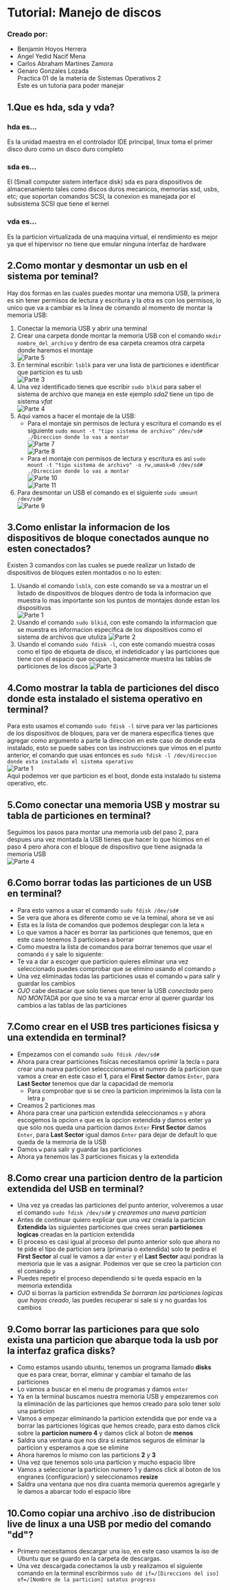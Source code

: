 # Tutorial: Manejo de discos
### Creado por:
* Benjamin Hoyos Herrera 
* Angel Yedid Nacif Mena
* Carlos Abraham Martines Zamora
* Genaro Gonzales Lozada  
Practica 01 de la materia de Sistemas Operativos 2  
Este es un tutoria para poder manejar 


## 1.Que es hda, sda y vda?
### hda es...
Es la unidad maestra en el controlador IDE principal, linux toma el primer disco duro como un disco duro completo 
### sda es...
El (Small computer sistem interface disk) sda es para dispositivos de almacenamiento tales como discos duros mecanicos, memorias ssd, usbs, etc; que soportan comandos SCSI, la conexion es manejada por el subsistema SCSI que tiene el kernel
### vda es...
Es la particion virtualizada de una maquina virtual, el rendimiento es mejor  ya que el hipervisor no tiene que emular ninguna interfaz de hardware

## 2.Como montar y desmontar un usb en el sistema por teminal?
Hay dos formas en las cuales puedes montar una memoria USB, la primera es sin tener permisos de lectura y escritura y la otra es con los permisos, lo unico que va   a cambiar es la linea de comando al momento de montar la memoria USB:

1. Conectar la memoria USB y abrir una terminal    
2. Crear una carpeta donde montar la memoria USB con el comando ```mkdir nombre_del_archivo``` y dentro de esa carpeta creamos otra carpeta donde haremos el montaje    
![Parte 5](https://github.com/Benqui/Practica01_Tutorial-Manejo-de-discos/blob/main/media/Part1_5.jpg)
3. En terminal escribir: ```lsblk``` para ver una lista de particiones e identificar que particion es tu usb    
![Parte 3](https://github.com/Benqui/Practica01_Tutorial-Manejo-de-discos/blob/main/media/Part1_3.jpg)
4. Una vez identificado tienes que escribir ```sudo blkid``` para saber el sistema de archivo que maneja en este ejemplo *sda2* tiene un tipo de sistema *vfat*    
![Parte 4](https://github.com/Benqui/Practica01_Tutorial-Manejo-de-discos/blob/main/media/Part1_4.jpg)
5. Aqui vamos a hacer el montaje de la USB:
    - Para el montaje sin permisos de lectura y escritura el comando es el siguiente ```sudo mount -t "tipo sistema de archivo" /dev/sd# ./Direccion donde lo vas a montar```    
    ![Parte 7](https://github.com/Benqui/Practica01_Tutorial-Manejo-de-discos/blob/main/media/Part1_7.jpg)    
    ![Parte 8](https://github.com/Benqui/Practica01_Tutorial-Manejo-de-discos/blob/main/media/Part1_8.jpg)    
    - Para el montaje con permisos de lectura y escritura es asi ```sudo mount -t "tipo sistema de archivo" -o rw,umask=0 /dev/sd# ./Direccion donde lo vas a montar```    
    ![Parte 10](https://github.com/Benqui/Practica01_Tutorial-Manejo-de-discos/blob/main/media/Part1_10.jpg)    
    ![Parte 11](https://github.com/Benqui/Practica01_Tutorial-Manejo-de-discos/blob/main/media/Part1_11.jpg)    
6. Para desmontar un USB el comando es el siguiente ```sudo umount /dev/sd#```    
![Parte 9](https://github.com/Benqui/Practica01_Tutorial-Manejo-de-discos/blob/main/media/Part1_9.jpg)


## 3.Como enlistar la informacion de los dispositivos de bloque conectados aunque no esten conectados?
Existen 3 comandos con las cuales se puede realizar un listado de dispositivos de bloques esten montados o no lo esten:
1. Usando el comando ```lsblk```, con este comando se va a mostrar un el listado de dispositivos de bloques dentro de toda la informacion que muestra lo mas importante son los puntos de montajes donde estan los dispositivos    
![Parte 1](https://github.com/Benqui/Practica01_Tutorial-Manejo-de-discos/blob/main/media/Part2_1.png)
2. Usando el comando ```sudo blkid```, con este comando la informacion que se muestra es informacion especifica de los dispositivos como el sistema de archivos que utuliza
![Parte 2](https://github.com/Benqui/Practica01_Tutorial-Manejo-de-discos/blob/main/media/Part2_2.jpg)
3. Usando el comando ```sudo fdisk -l```, con este comando muestra cosas como el tipo de etiqueta de disco, el indetidicador y las particiones que tiene con el espacio que ocupan, basicamente muestra las tablas de particiones de los discos
![Parte 3](https://github.com/Benqui/Practica01_Tutorial-Manejo-de-discos/blob/main/media/Part2_3.jpg)

## 4.Como mostrar la tabla de particiones del disco donde esta instalado el sistema operativo en terminal?
Para esto usamos el comando ```sudo fdisk -l``` sirve para ver las particiones de los dispositivos de bloques, para ver de manera especifica tienes que agregar como argumento a parte la direccion en este caso de donde esta instalado, esto se puede sabes con las instrucciones que vimos en el punto anterior, el comando que usas entonces es ```sudo fdisk -l /dev/direccion donde esta instalado el sistema operativo```    
![Parte 1](https://github.com/Benqui/Practica01_Tutorial-Manejo-de-discos/blob/main/media/Part3_1.jpg)    
Aqui podemos ver que particion es el boot, donde esta instalado tu sistema operativo, etc.    

## 5.Como conectar una memoria USB y mostrar su tabla de particiones en terminal?
Seguimos los pasos para montar una memoria usb del paso 2, para despues una vez montada la USB tienes que hacer lo que hicimos en el paso 4 pero ahora con el bloque de dispositivo que tiene asignada la memoria USB    
![Parte 4](https://github.com/Benqui/Practica01_Tutorial-Manejo-de-discos/blob/main/media/Part4_1.jpg)    


## 6.Como borrar todas las particiones de un USB en terminal?
* Para esto vamos a usar el comando ```sudo fdisk /dev/sd#```    
* Se vera que ahora es diferente como se ve la teminal, ahora se ve asi    
* Esta es la lista de comandos que podemos desplegar con la leta ```m```   
* Lo que vamos a hacer es borrar las particiones que tenemos, que en este caso tenemos 3 particiones a borrar
* Como muestra la lista de comandos para borrar tenemos que usar el comando ```d``` y sale lo siguiente:
* Te va a dar a escoger que particion quieres eliminar una vez seleccionado puedes comprobar que se elimino usando el comando ```p```
* Una vez eliminadas todas las particiones usas el comando ```w``` para salir y guardar los cambios
* *OJO* cabe destacar que solo tienes que tener la USB *conectada* pero *NO MONTADA* por que sino te va a marcar error al querer guardar los cambios a las tablas de las particiones

## 7.Como crear en el USB tres particiones fisicsa y una extendida en terminal?
* Empezamos con el comando ```sudo fdisk /dev/sd#```
* Ahora para crear particiones fisicas necesitamos oprimir la tecla ```n``` para crear una nueva particion selecccionamos el numero de la particion que vamos a crear en este caso el __1__, para el __First Sector__ damos ```Enter```, para __Last Sector__ tenemos que dar la capacidad de memoria
    - Para comprobar que si se creo la particion imprimimos la lista con la letra ```p```
* Creamos 2 particiones mas
* Ahora para crear una particion extendida seleccionamos ```n``` y ahora escogemos la opcion ```e``` que es la opcion extendida y damos enter ya que solo nos queda una particion damos ```Enter``` __First Sector__ damos ```Enter```, para __Last Sector__ igual damos ```Enter``` para dejar de default lo que queda de la memoria de la USB
* Damos ```w``` para salir y guardar las particiones
* Ahora ya tenemos las 3 particiones fisicas y la extendida

## 8.Como crear una particion dentro de la particion extendida del USB en terminal?
* Una vez ya creadas las particiones del punto anterior, volveremos a usar el comando ```sudo fdisk /dev/sd#``` y *crearemos una nueva particion*
* Antes de continuar quiero explicar que una vez creada la particion __Extendida__ las siguientes particiones que crees seran __particiones logicas__ creadas en la particion extendida
* El proceso es casi igual al proceso del punto anterior solo que ahora no te pide el tipo de particion sera (primaria o extendida) solo te pedira el __First Sector__ al cual le vamos a dar ```enter``` y el __Last Sector__ aqui pondras la memoria que le vas a asignar. Podemos ver que se creo la particion con el comando ```p```
* Puedes repetir el proceso dependiendo si te queda espacio en la memoria extendida
* *OJO* si borras la particion extrendida *Se borraran las particiones logicas que hayas creado*, las puedes recuperar si sale si y no guardas los cambios

## 9.Como borrar las particiones para que solo exista una particion que abarque toda la usb por la interfaz grafica disks?
* Como estamos usando ubuntu, tenemos un programa llamado __disks__ que es para crear, borrar, eliminar y cambiar el tamaño de las particiones
* Lo vamos a buscar en el menu de programas y damos ```enter``` 
* Ya en la terminal buscamos nuestra memoria USB y empezaremos con la eliminación de las particiones que hemos creado para solo tener solo una particion
* Vamos a empezar eliminando la particion extendida que por ende va a borrar las particiones lógicas que hemos creado, para esto damos click sobre la __particion numero 4__ y damos click al boton de __menos__
* Saldra una ventana que nos dira si estamos seguros de eliminar la particion y esperamos a que se elimine
* Ahora haremos lo mismo con las particions __2__ y __3__ 
* Una vez que tenemos solo una particion y mucho espacio libre 
* Vamos a seleccionar la particion numero 1 y damos click al boton de los engranes (configuracion) y seleccionamos __resize__
* Saldra una ventana que nos dira cuanta memoria queremos agregarle y le damos a abarcar todo el espacio libre

## 10.Como copiar una archivo .iso de distribucion live de linux a una USB por medio del comando "dd"?
* Primero necesitamos descargar una iso, en este caso usamos la iso de Ubuntu que se guardo en la carpeta de descargas.
* Una vez descargada conectamos la usb y realizamos el siguiente comando en la terminal escribirmos ```sudo dd if=/[Direccions del iso] of=/[Nombre de la particion] satatus progress```     

